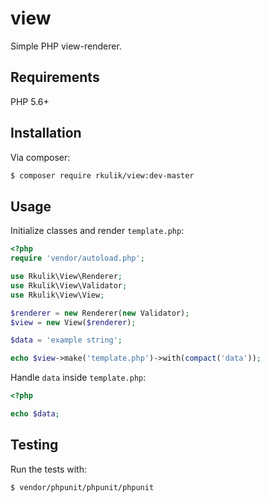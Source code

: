 # view

Simple PHP view-renderer.

## Requirements

PHP 5.6+

## Installation

Via composer:

``` bash
$ composer require rkulik/view:dev-master
```

## Usage

Initialize classes and render `template.php`:

```php
<?php
require 'vendor/autoload.php';

use Rkulik\View\Renderer;
use Rkulik\View\Validator;
use Rkulik\View\View;

$renderer = new Renderer(new Validator);
$view = new View($renderer);

$data = 'example string';

echo $view->make('template.php')->with(compact('data'));
```

Handle `data` inside `template.php`:

```php
<?php

echo $data;
```

## Testing

Run the tests with:

``` bash
$ vendor/phpunit/phpunit/phpunit
```